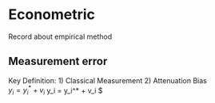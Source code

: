 # Econometric
Record about empirical method

## Measurement error  
Key Definition: 1) Classical Measurement 2) Attenuation Bias \
$y_i = y_i^* + v_i$
y_i = y_i^* + v_i
$
